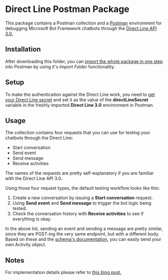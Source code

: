 # Direct Line Postman Package

This package contains a Postman collection and a [Postman](https://www.getpostman.com/) environment for debugging Microsoft Bot Framework chatbots through the [Direct Line API 3.0.](https://docs.microsoft.com/en-us/azure/bot-service/rest-api/bot-framework-rest-direct-line-3-0-concepts?view=azure-bot-service-4.0)

## Installation

After downloading this folder, you can [import the whole package in one step](https://www.getpostman.com/docs/v6/postman/collections/data_formats) into Postman by using it's *Import Folder* functionality.

## Setup

To make the authentication against the Direct Line work, you need to [get your Direct Line secret](https://docs.microsoft.com/en-us/azure/bot-service/bot-service-channel-connect-directline?view=azure-bot-service-4.0#manage-secret-keys) and set it as the value of the **directLineSecret** variable in the freshly imported **Direct Line 3.0** environment in Postman.

## Usage

The collection contains four requests that you can use for testing your chatbots through the Direct Line:

* Start conversation
* Send event
* Send message
* Receive activities

The names of the requests are pretty self-explanatory if you are familiar with the Direct Line API 3.0.

Using those four request types, the default testing workflow looks like this:

1. Create a new conversation by issuing a **Start conversation** request.
2. Using **Send event** and **Send message** to trigger the bot logic being tested.
3. Check the conversation history with **Receive activities** to see if everything is okay.

In the above list, sending an event and sending a message are pretty similar, since they are POST-ing the very same endpoint, but with a different body. Based on these and the [schema's documentation](https://docs.microsoft.com/en-us/azure/bot-service/rest-api/bot-framework-rest-connector-api-reference?view=azure-bot-service-4.0#activity-object), you can easily send your own Activity object.

## Notes

For implementation details please refer to [this blog post.](https://peterbozso.github.io/2018/11/02/direct-line-postman.html)
